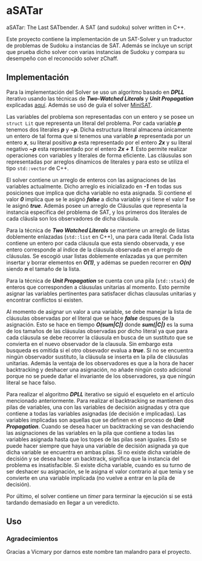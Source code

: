 # aSATar
aSATar: The Last SATbender. A SAT (and sudoku) solver written in C++.

Este proyecto contiene la implementación de un SAT-Solver y un traductor de problemas de Sudoku a instancias de SAT. Además se incluye un script que prueba dicho solver con varias instancias de Sudoku y compara su desempeño con el reconocido solver zChaff.

## Implementación
Para la implementación del Solver se uso un algoritmo basado en ***DPLL*** iterativo usando las técnicas de ***Two-Watched Literals*** y ***Unit Propagation*** explicadas [aquí](https://www.cs.cornell.edu/gomes/pdf/2008_gomes_knowledge_satisfiability.pdf). Además se usó de guía el solver [MiniSAT](https://github.com/niklasso/minisat).

Las variables del problema son representadas con un entero y se posee un `struct Lit` que representa un literal del problema. Por cada variable ***p*** tenemos dos literales ***p*** y ***~p***. Dicha estructura literal almacena únicamente un entero de tal forma que si tenemos una variable ***p*** representada por un entero ***x***, su literal positivo ***p*** esta representado por el entero ***2x*** y su literal negativo ***~p*** esta representado por el entero ***2x + 1***. Esto permite realizar operaciones con variables y literales de forma eficiente. Las cláusulas son representadas por arreglos dínamicos de literales y para esto se utiliza el tipo `std::vector` de C++.

El solver contiene un arreglo de enteros con las asignaciones de las variables actualmente. Dicho arreglo es inicializado en ***-1*** en todas sus posiciones que implica que dicha variable no esta asignada. Si contiene el valor ***0*** implica que se le asignó ***false*** a dicha variable y si tiene el valor ***1*** se le asignó ***true***. Además posee un arreglo de Cláusulas que representa la instancia especifica del problema de SAT, y los primeros dos literales de cada cláusla son los observadores de dicha cláusula. 

Para la técnica de ***Two Watched Literals*** se mantiene un arreglo de listas doblemente enlazadas (`std::list` en C++), una para cada literal. Cada lista contiene un entero por cada cláusula que esta siendo observada, y ese entero corresponde al índice de la cláusula observada en el arreglo de cláusulas. Se escogió usar listas doblemente enlazadas ya que permiten insertar y borrar elementos en ***O(1)***, y adémas se pueden recorrer en ***O(n)*** siendo ***n*** el tamaño de la lista.

Para la técnica de ***Unit Propagation*** se cuenta con una pila (`std::stack`) de enteros que corresponden a cláusulas unitarias al momento. Esto permite asignar las variables pertinentes para satisfacer dichas clausulas unitarias y encontrar conflictos si existen. 

Al momento de asignar un valor a una variable, se debe manejar la lista de cláusulas observadas por el literal que se hace ***false*** despues de la asignación. Esto se hace en tiempo ***O(sum|C|)*** donde ***sum(|C|)*** es la suma de los tamaños de las cláusulas observadas por dicho literal ya que para cada cláusula se debe recorrer la cláusula en busca de un sustituto que se convierta en el nuevo observador de la clausula. Sin embargo esta busqueda es omitida si el otro obsevador evalua a ***true***. Si no se encuentra ningún observador sustituto, la cláusula se inserta en la pila de cláusulas unitarias. Además la ventaja de los observadores es que a la hora de hacer backtracking y deshacer una asignación, no añade ningún costo adicional porque no se puede dañar el invariante de los observadores, ya que ningún literal se hace falso.

Para realizar el algoritmo ***DPLL*** iterativo se siguió el esqueleto en el artículo mencionado anteriormente. Para realizar el backtracking se mantienen dos pilas de variables, una con las variables de decisión asignadas y otra que contiene a todas las variables asignadas (de decisión e implicadas). Las variables implicadas son aquellas que se definen en el proceso de ***Unit Propagation***. Cuando se desea hacer un backtracking se van deshaciendo las asignaciones de las variables en la pila que contiene a todas las variables asignada hasta que los topes de las pilas sean iguales. Esto se puede hacer siempre que haya una variable de decisión asignada ya que dicha variable se encuentra en ambas pilas. Si no existe dicha variable de decisión y se desea hacer un backtrack, significa que la instancia del problema es insatisfacible. Si existe dicha variable, cuando es su turno de ser deshacer su asignación, se le asigna el valor contrario al que tenía y se convierte en una variable implicada (no vuelve a entrar en la pila de decisión).

Por último, el solver contiene un *timer* para terminar la ejecución si se está tardando demasiado en llegar a un veredicto.

## Uso

### Agradecimientos
Gracias a Vicmary por darnos este nombre tan malandro para el proyecto.
